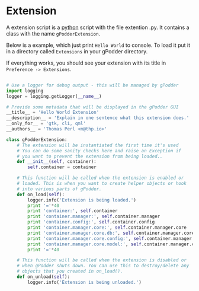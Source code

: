 # Extension

A extension script is a [python](http://www.python.org/) script with the file extention .py. 
It contains a class with the name `gPodderExtension`.

Below is a example, which just print `Hello World` to console. 
To load it put it in a directory called `Extensions` in your gPodder directory.

If everything works, you should see your extension with its title in `Preference -> Extensions`.
```python

# Use a logger for debug output - this will be managed by gPodder
import logging
logger = logging.getLogger(__name__)

# Provide some metadata that will be displayed in the gPodder GUI
__title__ = 'Hello World Extension'
__description__ = 'Explain in one sentence what this extension does.'
__only_for__ = 'gtk, cli, qml'
__authors__ = 'Thomas Perl <m@thp.io>'

class gPodderExtension:
    # The extension will be instantiated the first time it's used
    # You can do some sanity checks here and raise an Exception if
    # you want to prevent the extension from being loaded..
    def __init__(self, container):
        self.container = container

    # This function will be called when the extension is enabled or
    # loaded. This is when you want to create helper objects or hook
    # into various parts of gPodder.
    def on_load(self):
        logger.info('Extension is being loaded.')
        print '='*40
        print 'container:', self.container
        print 'container.manager:', self.container.manager
        print 'container.config:', self.container.config
        print 'container.manager.core:', self.container.manager.core
        print 'container.manager.core.db:', self.container.manager.core.db
        print 'container.manager.core.config:', self.container.manager.core.config
        print 'container.manager.core.model:', self.container.manager.core.model
        print '='*40

    # This function will be called when the extension is disabled or
    # when gPodder shuts down. You can use this to destroy/delete any
    # objects that you created in on_load().
    def on_unload(self):
        logger.info('Extension is being unloaded.')
```


